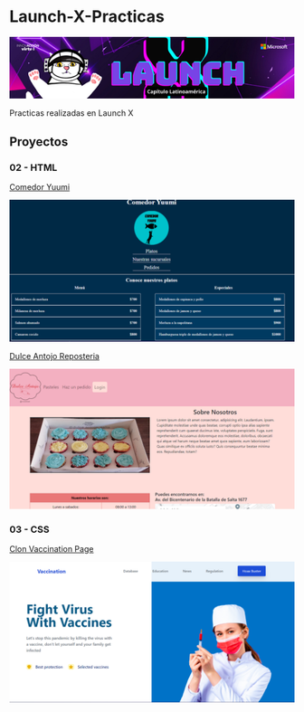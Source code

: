 # Launch-X-Practicas

<p align="center">
  <img src="./assets/banner.png" alt="Banner Launch X">
</p>

Practicas realizadas en Launch X

## Proyectos
### 02 - HTML
[Comedor Yuumi](02-HTML/ComedorYuumi/README.md)

<p align="center">
  <img src="./02-HTML/ComedorYuumi/assets/img/readme/screenshot-principal.png" alt="Imagen preview de la practica Comedor Yuumi">
</p>

[Dulce Antojo Reposteria](02-HTML/DulceAntojoReposteria/README.md)

<p align="center">
  <img src="./02-HTML/DulceAntojoReposteria/assets/img/readme/screen-principal.png" alt="Imagen preview de la practica Dulce Antojo Reposteria">
</p>

### 03 - CSS
[Clon Vaccination Page](03-CSS/Vacunacion-landingpage/README.md)

<p align="center">
  <img src="./03-CSS/Vacunacion-landingpage/assets/img/readme/screen-principal.png" alt="Imagen preview de la practica Vaccination Landingpage">
</p>
